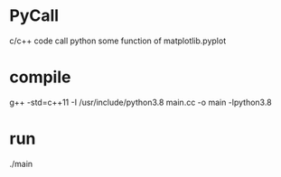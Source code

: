 # PyCall
c/c++ code call python some function of matplotlib.pyplot 




# compile
g++ -std=c++11 -I /usr/include/python3.8 main.cc -o main  -lpython3.8


# run
./main


